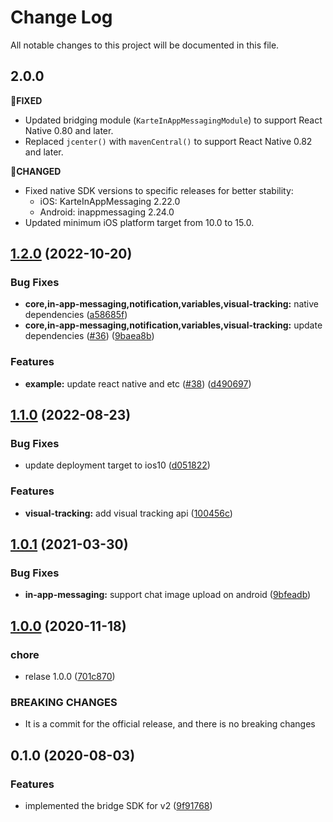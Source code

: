 # Change Log

All notable changes to this project will be documented in this file.

## 2.0.0

**💊FIXED**

- Updated bridging module (`KarteInAppMessagingModule`) to support React Native 0.80 and later.
- Replaced `jcenter()` with `mavenCentral()` to support React Native 0.82 and later.

**🔨CHANGED**

- Fixed native SDK versions to specific releases for better stability:
  - iOS: KarteInAppMessaging 2.22.0
  - Android: inappmessaging 2.24.0
- Updated minimum iOS platform target from 10.0 to 15.0.

## [1.2.0](https://github.com/plaidev/karte-react-native/compare/@react-native-karte/in-app-messaging@1.1.0...@react-native-karte/in-app-messaging@1.2.0) (2022-10-20)

### Bug Fixes

* **core,in-app-messaging,notification,variables,visual-tracking:** native dependencies ([a58685f](https://github.com/plaidev/karte-react-native/commit/a58685f2f8c4da0f0209d8c1807fe549a9388826))
* **core,in-app-messaging,notification,variables,visual-tracking:** update dependencies ([#36](https://github.com/plaidev/karte-react-native/issues/36)) ([9baea8b](https://github.com/plaidev/karte-react-native/commit/9baea8bb5b658c77fd1b4eb8b554a833d2156f33))

### Features

* **example:** update react native and etc ([#38](https://github.com/plaidev/karte-react-native/issues/38)) ([d490697](https://github.com/plaidev/karte-react-native/commit/d490697bb1829d6be2df0c1f6a670829e5556e5a))

## [1.1.0](https://github.com/plaidev/karte-react-native/compare/@react-native-karte/in-app-messaging@1.0.1...@react-native-karte/in-app-messaging@1.1.0) (2022-08-23)

### Bug Fixes

* update deployment target to ios10 ([d051822](https://github.com/plaidev/karte-react-native/commit/d051822d24b5441f894b83abc6d22dcfcf689946))

### Features

* **visual-tracking:** add visual tracking api ([100456c](https://github.com/plaidev/karte-react-native/commit/100456c3d60cdd34b3a1079b20185eafa3b3a416))

## [1.0.1](https://github.com/plaidev/karte-react-native/compare/@react-native-karte/in-app-messaging@1.0.0...@react-native-karte/in-app-messaging@1.0.1) (2021-03-30)

### Bug Fixes

* **in-app-messaging:** support chat image upload on android ([9bfeadb](https://github.com/plaidev/karte-react-native/commit/9bfeadb06a3183612b4993d82ab30b21d0547630))

## [1.0.0](https://github.com/plaidev/karte-react-native/compare/@react-native-karte/in-app-messaging@0.1.0...@react-native-karte/in-app-messaging@1.0.0) (2020-11-18)

### chore

* relase 1.0.0 ([701c870](https://github.com/plaidev/karte-react-native/commit/701c870fbda772ec180339643ac5c81d85ac9d65))

### BREAKING CHANGES

* It is a commit for the official release, and there is no breaking changes

## 0.1.0 (2020-08-03)

### Features

* implemented the bridge SDK for v2 ([9f91768](https://github.com/plaidev/karte-react-native/commit/9f9176880b4410b6dd9bb3bdfde2e16485ddba5b))

